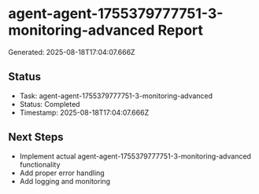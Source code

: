 # agent-agent-1755379777751-3-monitoring-advanced Report

Generated: 2025-08-18T17:04:07.666Z

## Status
- Task: agent-agent-1755379777751-3-monitoring-advanced
- Status: Completed
- Timestamp: 2025-08-18T17:04:07.666Z

## Next Steps
- Implement actual agent-agent-1755379777751-3-monitoring-advanced functionality
- Add proper error handling
- Add logging and monitoring

